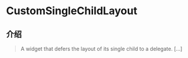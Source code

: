 # CustomSingleChildLayout

## 介绍

> A widget that defers the layout of its single child to a delegate. [...]
